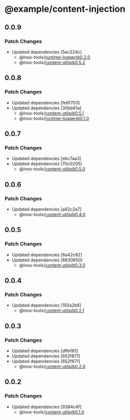 # @example/content-injection

## 0.0.9

### Patch Changes

- Updated dependencies [5ec224c]
  - @inox-tools/runtime-logger@0.2.0
  - @inox-tools/content-utils@0.5.2

## 0.0.8

### Patch Changes

- Updated dependencies [fe6f703]
- Updated dependencies [30bb61a]
  - @inox-tools/content-utils@0.5.1
  - @inox-tools/runtime-logger@0.1.0

## 0.0.7

### Patch Changes

- Updated dependencies [ebc7aa3]
- Updated dependencies [70c0205]
  - @inox-tools/content-utils@0.5.0

## 0.0.6

### Patch Changes

- Updated dependencies [a62c2a7]
  - @inox-tools/content-utils@0.4.0

## 0.0.5

### Patch Changes

- Updated dependencies [6a42c82]
- Updated dependencies [8830650]
  - @inox-tools/content-utils@0.3.0

## 0.0.4

### Patch Changes

- Updated dependencies [150a2b8]
  - @inox-tools/content-utils@0.2.1

## 0.0.3

### Patch Changes

- Updated dependencies [dffe181]
- Updated dependencies [652f871]
- Updated dependencies [652f871]
  - @inox-tools/content-utils@0.2.0

## 0.0.2

### Patch Changes

- Updated dependencies [9384c4f]
  - @inox-tools/content-utils@0.1.0
